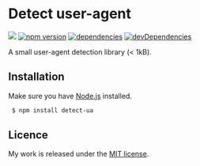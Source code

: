 # Detect user-agent

![](http://img.badgesize.io/TimvanScherpenzeel/detect-ua/master/build/detect-ua.min.js.svg?compression=gzip&maxAge=60)
[![npm version](https://badge.fury.io/js/detect-ua.svg)](https://badge.fury.io/js/detect-ua)
[![dependencies](https://david-dm.org/timvanscherpenzeel/detect-ua.svg)](https://david-dm.org/timvanscherpenzeel/detect-ua)
[![devDependencies](https://david-dm.org/timvanscherpenzeel/detect-ua/dev-status.svg)](https://david-dm.org/timvanscherpenzeel/detect-ua#info=devDependencies)

A small user-agent detection library (< 1kB).

## Installation

Make sure you have [Node.js](http://nodejs.org/) installed.

```sh
 $ npm install detect-ua
```

## Licence

My work is released under the [MIT license](https://raw.githubusercontent.com/TimvanScherpenzeel/detect-ua/master/LICENSE).
